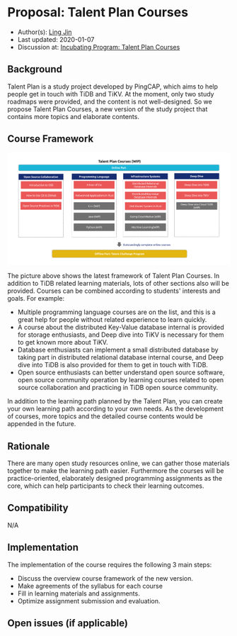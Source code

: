 # Proposal: Talent Plan Courses

- Author(s): [Ling Jin](https://github.com/JinLingChristoher)
- Last updated: 2020-01-07
- Discussion at: [Incubating Program: Talent Plan Courses](https://github.com/pingcap/community/issues/130)

## Background

Talent Plan is a study project developed by PingCAP, which aims to help people get in touch with TiDB and TiKV. At the moment, only two study roadmaps were provided, and the content is not well-designed. So we propose Talent Plan Courses, a new version of the study project that contains more topics and elaborate contents.

## Course Framework

![course map](../media/rfc-talent-plan-courses.png)

The picture above shows the latest framework of Talent Plan Courses. In addition to TiDB related learning materials, lots of other sections also will be provided. Courses can be combined according to students' interests and goals. For example:

- Multiple programming language courses are on the list, and this is a great help for people without related experience to learn quickly.
- A course about the distributed Key-Value database internal is provided for storage enthusiasts, and Deep dive into TiKV is necessary for them to get known more about TiKV.
- Database enthusiasts can implement a small distributed database by taking part in distributed relational database internal course, and Deep dive into TiDB is also provided for them to get in touch with TiDB.
- Open source enthusiasts can better understand open source software, open source community operation by learning courses related to open source collaboration and practicing in TiDB open source community.

In addition to the learning path planned by the Talent Plan, you can create your own learning path according to your own needs. As the development of courses, more topics and the detailed course contents would be appended in the future.

## Rationale

There are many open study resources online, we can gather those materials together to make the learning path easier. Furthermore
the courses will be practice-oriented, elaborately designed programming assignments as the core, which can help participants to check their learning outcomes.

## Compatibility

N/A

## Implementation

The implementation of the course requires the following 3 main steps:

- Discuss the overview course framework of the new version.
- Make agreements of the syllabus for each course
- Fill in learning materials and assignments.
- Optimize assignment submission and evaluation.

## Open issues (if applicable)
